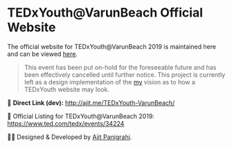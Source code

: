 # TEDxYouth@VarunBeach Official Website

The official website for TEDxYouth@VarunBeach 2019 is maintained here and can be viewed [here](http://ajit.me/TEDxYouth-VarunBeach/).

> This event has been put on-hold for the foreseeable future and has been effectively cancelled until further notice. This project is currently left as a design implementation of the [my](https://twitter.com/AjitZero) vision as to how a TEDxYouth  website may look.

🚀 **Direct Link (dev):** http://ajit.me/TEDxYouth-VarunBeach/

🔗 Official Listing for TEDxYouth@VarunBeach 2019: https://www.ted.com/tedx/events/34224

👨‍💻 Designed & Developed by [Ajit Panigrahi](https://github.com/AjitZero).
